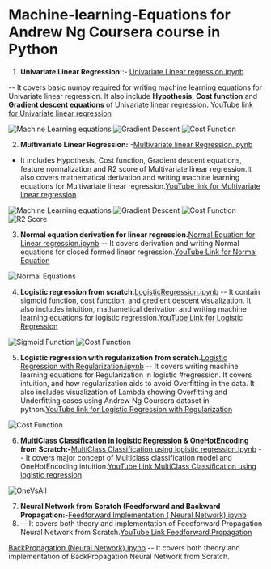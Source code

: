 # Machine-learning-Equations for Andrew Ng Coursera course in Python

1) **Univariate Linear Regression:**:- [Univariate Linear regression.ipynb](https://github.com/akchaudhary57/Machine-learning-Equations/blob/main/Univariate%20linear%20regression/Univariate%20Linear%20regression.ipynb)

-- It covers basic numpy required for writing machine learning equations for Univariate linear regression. It also include **Hypothesis**, **Cost function** and **Gradient descent equations** of Univariate linear regression. [YouTube link for Univariate linear regression](https://www.youtube.com/watch?v=DykOgrBqHNU&t=760s)

![Machine Learning equations](https://github.com/akchaudhary57/Machine-learning-Equations/blob/main/Univariate%20linear%20regression/pic/Univariate%20linear%20equation.PNG)
![Gradient Descent](https://github.com/akchaudhary57/Machine-learning-Equations/blob/main/Univariate%20linear%20regression/pic/Gradient%20Decent.PNG)
![Cost Function](https://github.com/akchaudhary57/Machine-learning-Equations/blob/main/Univariate%20linear%20regression/pic/CostFunction.PNG)



2) **Multivariate Linear Regression:**:-[Multivariate linear Regression.ipynb](https://github.com/akchaudhary57/Machine-learning-Equations/blob/main/Multivariate%20Linear%20regression/Multivariate%20linear%20regression.ipynb)

- It includes Hypothesis, Cost function, Gradient descent equations, feature normalization and R2 score of Multivariate linear regression.It also covers mathematical derivation and writing machine learning equations for Multivariate linear regression.[YouTube link for Multivariate linear regression](https://www.youtube.com/watch?v=Uh93jHLlliw&t=694s)


![Machine Learning equations](https://github.com/akchaudhary57/Machine-learning-Equations/blob/main/Multivariate%20Linear%20regression/pics/Multi_Hypothesis.PNG)
![Gradient Descent](https://github.com/akchaudhary57/Machine-learning-Equations/blob/main/Multivariate%20Linear%20regression/pics/Multi_GradientDescent.PNG)
![Cost Function](https://github.com/akchaudhary57/Machine-learning-Equations/blob/main/Multivariate%20Linear%20regression/pics/Multi_CostFunction.PNG)
![R2 Score](https://github.com/akchaudhary57/Machine-learning-Equations/blob/main/Multivariate%20Linear%20regression/pics/Multi_R2_Score.PNG)

3) **Normal equation derivation for linear regression.**[Normal Equation for Linear regression.ipynb](https://github.com/akchaudhary57/Machine-learning-Equations/blob/main/Normal%20Equation%20for%20Linear%20regression/Normal%20equation%20for%20linear%20regression.ipynb)
-- It covers derivation and writing Normal equations for closed formed linear regression.[YouTube Link for Normal Equation](https://www.youtube.com/watch?v=woIoRPDxrDc&t=642s)

![Normal Equations](https://github.com/akchaudhary57/Machine-learning-Equations/blob/main/Normal%20Equation%20for%20Linear%20regression/Pic/Normal%20Equations.PNG)

4) **Logistic regression from scratch.**[LogisticRegression.ipynb](https://github.com/akchaudhary57/Machine-learning-Equations/blob/main/Logistic%20Regression/LogisticRegression.ipynb) 
-- It contain sigmoid function, cost function, and gredient descent visualization. It also includes intuition, mathametical derivation and writing machine learning equations for logistic regression.[YouTube Link for Logistic Regression](https://www.youtube.com/watch?v=8A2TeDLwyHU)

![Sigmoid Function](https://github.com/akchaudhary57/Machine-learning-Equations/blob/main/Logistic%20Regression/Figures/Sigmoid.PNG)
![Cost Function](https://github.com/akchaudhary57/Machine-learning-Equations/blob/main/Logistic%20Regression/Figures/CostFunction_Logistic.PNG)


5) **Logistic regression with regularization from scratch.**[Logistic Regression with Regularization.ipynb](https://github.com/akchaudhary57/Machine-learning-Equations/blob/main/Logistic%20Regression/Logistic%20Regression%20with%20Regularization.ipynb)
-- It covers writing machine learning equations for Regularization in logistic #regression. It covers intuition, and how regularization aids to avoid Overfitting in the data. It also includes visualization of Lambda showing Overfitting and Underfitting cases using Andrew Ng Coursera dataset in python.[YouTube link for Logistic Regression with Regularization](https://www.youtube.com/watch?v=a5F4mGCUuCQ)


![Cost Function](https://github.com/akchaudhary57/Machine-learning-Equations/blob/main/Logistic%20Regression/Figures/Reg_CostFunction.PNG)

6) **MultiClass Classification in logistic Regression & OneHotEncoding from Scratch:-**[MultiClass Classification using logistic regression.ipynb](https://github.com/akchaudhary57/Machine-learning-Equations/blob/main/Logistic%20Regression/MultiClass%20Classification%20using%20logistic%20regression.ipynb)
-- It covers major concept of Multiclass classification model and OneHotEncoding intuition.[YouTube Link MultiClass Classification using logistic regression](https://www.youtube.com/watch?v=NjfyiIiVFzE)

![OneVsAll](https://github.com/akchaudhary57/Machine-learning-Equations/blob/main/Logistic%20Regression/Figures/OneVsAll.png)

7) **Neural Network from Scratch (Feedforward and Backward Propagation:-**[Feedforward Implementation ( Neural Network).ipynb](https://github.com/akchaudhary57/Machine-learning-Equations/tree/main/Neural%20Network)
8)  -- It covers both theory and implementation of Feedforward Propagation Neural Network from Scratch.[YouTube Link Feedforward Propagation](https://www.youtube.com/watch?v=_ss3vROC5P8&t=1186s)

[BackPropagation (Neural Network).ipynb](https://github.com/akchaudhary57/Machine-learning-Equations/blob/main/Neural%20Network/BackPropagation%20(Neural%20Network).ipynb)
-- It covers both theory and implementation of BackPropagation Neural Network from Scratch.
